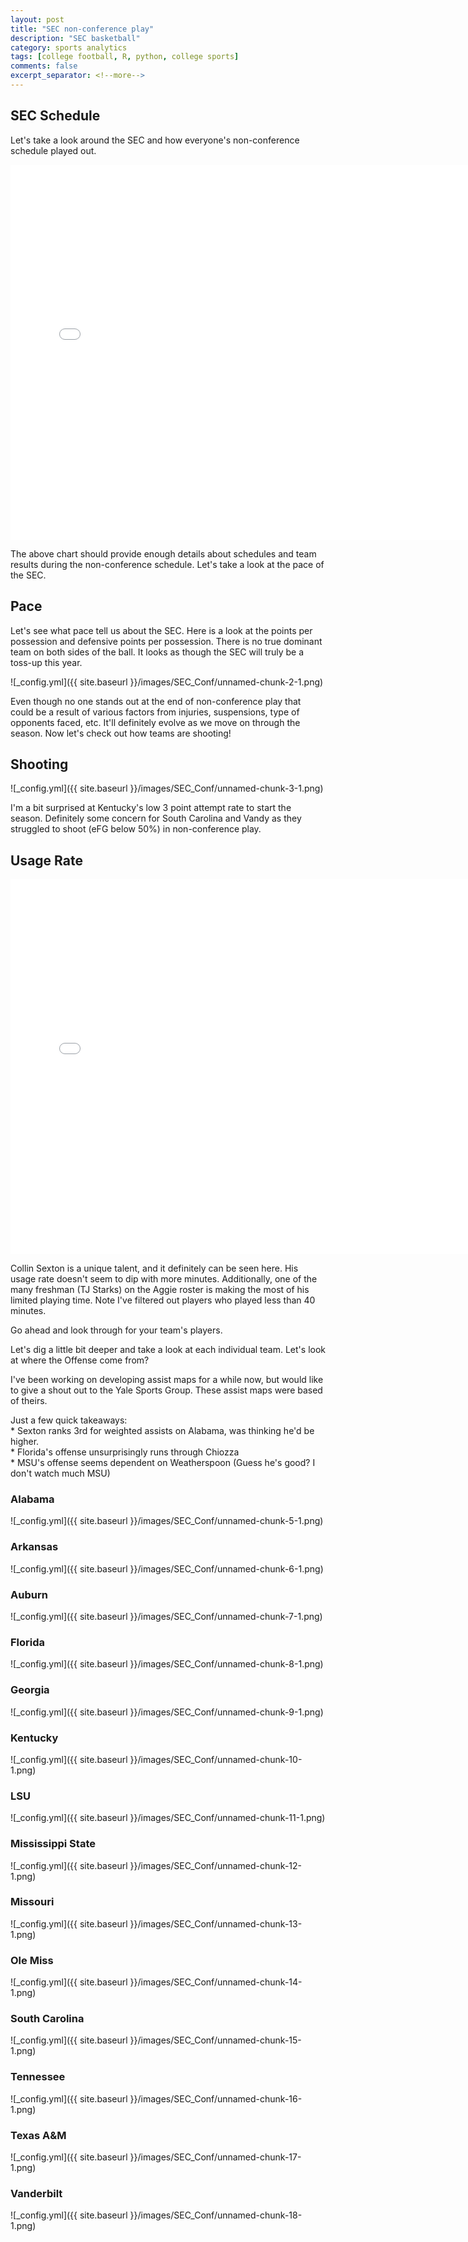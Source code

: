 ```yaml
---
layout: post
title: "SEC non-conference play"
description: "SEC basketball"
category: sports analytics
tags: [college football, R, python, college sports]
comments: false
excerpt_separator: <!--more-->
---
```


## SEC Schedule


Let's take a look around the SEC and how everyone's non-conference schedule played out.

<!--more-->

<iframe class="huge" src="/images/plots/highchart.html"
    style="max-width = 100%"
    sandbox="allow-same-origin allow-scripts"
    width="150%"
    height="600"
    scrolling="no"
    seamless="seamless"
    frameborder="0">
</iframe>

The above chart should provide enough details about schedules and team results during the non-conference schedule. Let's take a look at the pace of the SEC.

## Pace


Let's see what pace tell us about the SEC. Here is a look at the points per possession and defensive points per possession. There is no true dominant team on both sides of the ball. It looks as though the SEC will truly be a toss-up this year.

![_config.yml]({{ site.baseurl }}/images/SEC_Conf/unnamed-chunk-2-1.png)

Even though no one stands out at the end of non-conference play that could be a result of various factors from injuries, suspensions, type of opponents faced, etc. It'll definitely evolve as we move on through the season. Now let's check out how teams are shooting!

## Shooting


![_config.yml]({{ site.baseurl }}/images/SEC_Conf/unnamed-chunk-3-1.png)

I'm a bit surprised at Kentucky's low 3 point attempt rate to start the season. Definitely some concern for South Carolina and Vandy as they struggled to shoot (eFG below 50%) in non-conference play.

## Usage Rate

<iframe class="huge" src="/images/plots/usg_player.html"
    style="max-width = 100%"
    sandbox="allow-same-origin allow-scripts"
    width="150%"
    height="600"
    scrolling="no"
    seamless="seamless"
    frameborder="0">
</iframe>

Collin Sexton is a unique talent, and it definitely can be seen here. His usage rate doesn't seem to dip with more minutes. Additionally, one of the many freshman (TJ Starks) on the Aggie roster is making the most of his limited playing time. Note I've filtered out players who played less than 40 minutes.

Go ahead and look through for your team's players.

Let's dig a little bit deeper and take a look at each individual team. Let's look at where the Offense come from?

I've been working on developing assist maps for a while now, but would like to give a shout out to the Yale Sports Group. These assist maps were based of theirs.

Just a few quick takeaways:  
      \* Sexton ranks 3rd for weighted assists on Alabama, was thinking he'd be higher.  
      \* Florida's offense unsurprisingly runs through Chiozza  
      \* MSU's offense seems dependent on Weatherspoon (Guess he's good? I don't watch much MSU)  

### Alabama

![_config.yml]({{ site.baseurl }}/images/SEC_Conf/unnamed-chunk-5-1.png)

### Arkansas

![_config.yml]({{ site.baseurl }}/images/SEC_Conf/unnamed-chunk-6-1.png)

### Auburn

![_config.yml]({{ site.baseurl }}/images/SEC_Conf/unnamed-chunk-7-1.png)

### Florida

![_config.yml]({{ site.baseurl }}/images/SEC_Conf/unnamed-chunk-8-1.png)

### Georgia

![_config.yml]({{ site.baseurl }}/images/SEC_Conf/unnamed-chunk-9-1.png)

### Kentucky

![_config.yml]({{ site.baseurl }}/images/SEC_Conf/unnamed-chunk-10-1.png)

### LSU

![_config.yml]({{ site.baseurl }}/images/SEC_Conf/unnamed-chunk-11-1.png)

### Mississippi State

![_config.yml]({{ site.baseurl }}/images/SEC_Conf/unnamed-chunk-12-1.png)

### Missouri

![_config.yml]({{ site.baseurl }}/images/SEC_Conf/unnamed-chunk-13-1.png)

### Ole Miss

![_config.yml]({{ site.baseurl }}/images/SEC_Conf/unnamed-chunk-14-1.png)

### South Carolina

![_config.yml]({{ site.baseurl }}/images/SEC_Conf/unnamed-chunk-15-1.png)

### Tennessee

![_config.yml]({{ site.baseurl }}/images/SEC_Conf/unnamed-chunk-16-1.png)

### Texas A&M

![_config.yml]({{ site.baseurl }}/images/SEC_Conf/unnamed-chunk-17-1.png)

### Vanderbilt


![_config.yml]({{ site.baseurl }}/images/SEC_Conf/unnamed-chunk-18-1.png)
